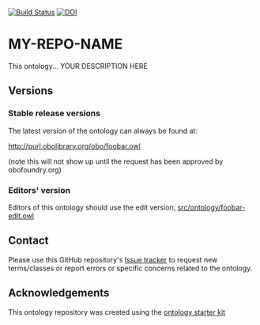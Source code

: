 [![Build Status](https://travis-ci.org/MY-GITHUB-ORG/MY-REPO-NAME.svg?branch=master)](https://travis-ci.org/MY-GITHUB-ORG/MY-REPO-NAME)
[![DOI](https://zenodo.org/badge/13996/MY-GITHUB-ORG/MY-REPO-NAME.svg)](https://zenodo.org/badge/latestdoi/13996/MY-GITHUB-ORG/MY-REPO-NAME)

# MY-REPO-NAME

This ontology... YOUR DESCRIPTION HERE

## Versions

### Stable release versions

The latest version of the ontology can always be found at:

http://purl.obolibrary.org/obo/foobar.owl

(note this will not show up until the request has been approved by obofoundry.org)

### Editors' version

Editors of this ontology should use the edit version, [src/ontology/foobar-edit.owl](src/ontology/foobar-edit.owl)

## Contact

Please use this GitHub repository's [Issue tracker](https://github.com/MY-GITHUB-ORG/MY-REPO-NAME/issues) to request new terms/classes or report errors or specific concerns related to the ontology.

## Acknowledgements

This ontology repository was created using the [ontology starter kit](https://github.com/INCATools/ontology-starter-kit)
